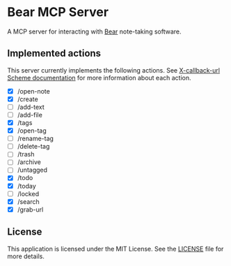 # Bear MCP Server
A MCP server for interacting with [Bear](https://bear.app/) note-taking software.

## Implemented actions
This server currently implements the following actions.
See [X-callback-url Scheme documentation](https://bear.app/faq/x-callback-url-scheme-documentation/) for more information about each action.

-[x] /open-note
-[x] /create
-[ ] /add-text
-[ ] /add-file
-[x] /tags
-[x] /open-tag
-[ ] /rename-tag
-[ ] /delete-tag
-[ ] /trash
-[ ] /archive
-[ ] /untagged
-[x] /todo
-[x] /today
-[ ] /locked
-[x] /search
-[x] /grab-url

## License
This application is licensed under the MIT License. See the [LICENSE](LICENSE) file for more details.
